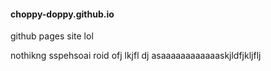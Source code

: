 #### choppy-doppy.github.io

github pages site lol

nothikng sspehsoai roid ofj lkjfl dj asaaaaaaaaaaaaskjldfjkljflj
